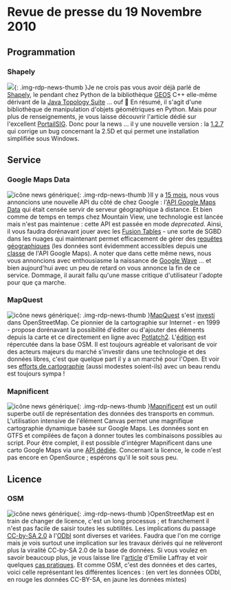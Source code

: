 # Revue de presse du 19 Novembre 2010

## Programmation

### Shapely

![](https://cdn.geotribu.fr/img/logos-icones/programmation/python.png){: .img-rdp-news-thumb }Je ne crois pas vous avoir déjà parlé de [Shapely](http://pypi.python.org/pypi/Shapely), le pendant chez Python de la bibliothèque [GEOS](http://trac.osgeo.org/geos/) C++ elle-même dérivant de la [Java Topology Suite](http://sourceforge.net/projects/jts-topo-suite/) ... ouf :slightly_smiling_face: En résumé, il s'agit d'une bibliothèque de manipulation d'objets géométriques en Python. Mais pour plus de renseignements, je vous laisse découvrir l'article dédié sur l'excellent [PortailSIG](http://www.portailsig.org/content/python-le-module-shapely-geometries-predicats-spatiaux-analyse-spatiale-matrices-de-clementi). Donc pour la news ... il y une nouvelle version : la [1.2.7](http://pypi.python.org/pypi/Shapely/1.2.7) qui corrige un bug concernant la 2.5D et qui permet une installation simplifiée sous Windows.

## Service

### Google Maps Data

![icône news générique](https://cdn.geotribu.fr/img/internal/icons-rdp-news/news.png "News Geotribu"){: .img-rdp-news-thumb }Il y a [15 mois](http://www.geotribu.net/node/123), nous vous annoncions une nouvelle API du côté de chez Google : l'[API Google Maps Data](http://code.google.com/intl/fr/apis/maps/documentation/mapsdata/) qui était censée servir de serveur géographique à distance. Et bien comme de temps en temps chez Mountain View, une technologie est lancée mais n'est pas maintenue : cette API est passée en mode *deprecated*. Ainsi, il vous faudra dorénavant jouer avec les [Fusion Tables](http://code.google.com/intl/fr/apis/fusiontables/docs/developers_guide.html) - une sorte de SGBD dans les nuages qui maintenant permet efficacement de gérer des [requêtes géographiques](http://googlegeodevelopers.blogspot.com/2010/11/search-your-geo-data-using-spatial.html) (les données sont évidemment accessibles depuis une [classe](http://code.google.com/intl/fr/apis/maps/documentation/javascript/reference.html#FusionTablesLayer) de l'API Google Maps). A noter que dans cette même news, nous vous annoncions avec enthousiasme la naissance de [Google Wave](http://wave.google.com) ... et bien aujourd'hui avec un peu de retard on vous annonce la fin de ce service. Dommage, il aurait fallu qu'une masse critique d'utilisateur l'adopte pour que ça marche.

### MapQuest

![icône news générique](https://cdn.geotribu.fr/img/internal/icons-rdp-news/news.png "News Geotribu"){: .img-rdp-news-thumb }[MapQuest](http://open.mapquest.fr/) s'est [investi](http://blog.mapquest.com/2010/07/09/mapquest-opens-up/) dans OpenStreetMap. Ce pionnier de la cartographie sur Internet - en 1999 - propose dorénavant la possibilité d'éditer ou d'ajouter des éléments depuis la carte et ce directement en ligne avec [Potlatch2](http://wiki.openstreetmap.org/wiki/Potlatch_2). L'[édition](http://blog.mapquest.com/2010/11/11/latest-updates-on-open/) est répercutée dans la base OSM. Il est toujours agréable et valorisant de voir des acteurs majeurs du marché s'investir dans une technologie et des données libres, c'est que quelque part il y a un marché pour l'Open. Et voir ses [efforts de cartographie](http://open.mapquest.fr/?le=t&hk=8-lMPEEpFe&vs=h) (aussi modestes soient-ils) avec un beau rendu est toujours sympa !

### Mapnificent

![icône news générique](https://cdn.geotribu.fr/img/internal/icons-rdp-news/news.png "News Geotribu"){: .img-rdp-news-thumb }[Mapnificent](http://www.mapnificent.net/) est un outil superbe outil de représentation des données des transports en commun. L'utilisation intensive de l'élément Canvas permet une magnifique cartographie dynamique basée sur Google Maps. Les données sont en GTFS et compilées de façon à donner toutes les combinaisons possibles au script. Pour être complet, il est possible d'intégrer Mapnificent dans une carto Google Maps via une [API dédiée](http://www.mapnificent.net/docs/). Concernant la licence, le code n'est pas encore en OpenSource ; espérons qu'il le soit sous peu.

## Licence

### OSM

![icône news générique](https://cdn.geotribu.fr/img/internal/icons-rdp-news/news.png "News Geotribu"){: .img-rdp-news-thumb }OpenStreetMap est en train de changer de licence, c'est un long processus ; et franchement il n'est pas facile de saisir toutes les subtilités. Les implications du passage [CC-by-SA 2.0](http://creativecommons.org/licenses/by-sa/2.0/) à l'[ODbl](http://www.opendatacommons.org/licenses/odbl/) sont diverses et variées. Faudra que l'on me corrige mais je vois surtout une implication sur les travaux dérivés qui ne relèveront plus la viralité CC-by-SA 2.0 de la base de données. Si vous voulez en savoir beaucoup plus, je vous laisse lire l'[article](http://3liz.org/blog/rldhont/index.php/2010/11/16/351-openstreetmap-changement-de-licence-historique-et-debat-actuel) d'Emilie Laffray et voir quelques [cas pratiques](http://wiki.openstreetmap.org/wiki/Open_Data_License/Use_Cases). Et comme OSM, c'est des données et des cartes, voici celle représentant les différentes licences : (en vert les données ODbl, en rouge les données CC-BY-SA, en jaune les données mixtes)

